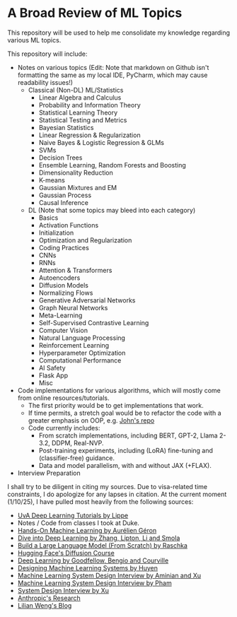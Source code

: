 # A Broad Review of ML Topics
This repository will be used to help me consolidate my knowledge regarding various ML topics.

This repository will include: 
* Notes on various topics (Edit: Note that markdown on Github isn't formatting the same as my local IDE, PyCharm, which may cause readability issues!)
  * Classical (Non-DL) ML/Statistics
    * Linear Algebra and Calculus
    * Probability and Information Theory
    * Statistical Learning Theory
    * Statistical Testing and Metrics
    * Bayesian Statistics
    * Linear Regression & Regularization
    * Naive Bayes & Logistic Regression & GLMs
    * SVMs
    * Decision Trees
    * Ensemble Learning, Random Forests and Boosting
    * Dimensionality Reduction
    * K-means
    * Gaussian Mixtures and EM
    * Gaussian Process
    * Causal Inference
  * DL (Note that some topics may bleed into each category)
    * Basics
    * Activation Functions
    * Initialization
    * Optimization and Regularization
    * Coding Practices
    * CNNs
    * RNNs
    * Attention & Transformers
    * Autoencoders
    * Diffusion Models
    * Normalizing Flows
    * Generative Adversarial Networks
    * Graph Neural Networks
    * Meta-Learning
    * Self-Supervised Contrastive Learning
    * Computer Vision
    * Natural Language Processing
    * Reinforcement Learning
    * Hyperparameter Optimization
    * Computational Performance
    * AI Safety
    * Flask App
    * Misc
* Code implementations for various algorithms, which will mostly come from online resources/tutorials. 
  * The first priority would be to get implementations that work.
  * If time permits, a stretch goal would be to refactor the code with a greater emphasis on OOP, e.g. [John's repo](https://github.com/johnma2006/candle/tree/main)
  * Code currently includes:
    * From scratch implementations, including BERT, GPT-2, Llama 2-3.2, DDPM, Real-NVP.
    * Post-training experiments, including (LoRA) fine-tuning and (classifier-free) guidance. 
    * Data and model parallelism, with and without JAX (+FLAX).
* Interview Preparation

I shall try to be diligent in citing my sources. Due to visa-related time constraints, I do apologize for any lapses in citation. At the current moment (1/10/25), I have pulled most heavily from the following sources:
* [UvA Deep Learning Tutorials by Lippe](https://uvadlc-notebooks.readthedocs.io/en/latest/)
* Notes / Code from classes I took at Duke.
* [Hands-On Machine Learning by Aurélien Géron](https://www.amazon.com/Hands-Machine-Learning-Scikit-Learn-TensorFlow/dp/1098125975)
* [Dive into Deep Learning by Zhang, Lipton, Li and Smola](http://d2l.ai)
* [Build a Large Language Model (From Scratch) by Raschka](https://github.com/rasbt/LLMs-from-scratch)
* [Hugging Face's Diffusion Course](https://huggingface.co/learn/diffusion-course/unit0/1)
* [Deep Learning by Goodfellow, Bengio and Courville](https://www.deeplearningbook.org)
* [Designing Machine Learning Systems by Huyen](https://www.amazon.com/Designing-Machine-Learning-Systems-Production-Ready/dp/1098107969)
* [Machine Learning System Design Interview by Aminian and Xu](https://bytebytego.com/intro/machine-learning-system-design-interview)
* [Machine Learning System Design Interview by Pham](https://www.amazon.com/Machine-Learning-Design-Interview-System/dp/B09YQWX59Z)
* [System Design Interview by Xu](https://www.amazon.com/System-Design-Interview-insiders-Second/dp/B08CMF2CQF)
* [Anthropic's Research](https://www.anthropic.com/research)
* [Lilian Weng's Blog](https://lilianweng.github.io)
